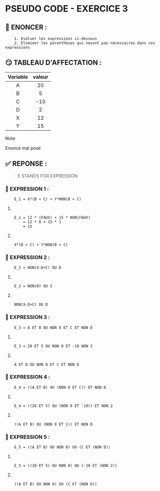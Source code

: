 # PSEUDO CODE - EXERCICE 3

## 🌟 ENONCER :

```
    1. Evaluer les expressions ci-dessous
    2. Eliminer les parenthèses qui nesont pas nécessaires dans ces expressions
```

## 😏 TABLEAU D'AFFECTATION :

|Variable|valeur|
|:---:|:---:|
|A|20|
|B|5|
|C|-10|
|D|2|
|X|12|
|Y|15|

> [!NOTE]
> Enoncé mal posé

## ✅ REPONSE :

> E STANDS FOR EXPRESSION

### 🚀 EXPRESSION 1 :
```
    E_1 = X*(B < C) + Y*NON(B < C)
```
1. 
```
    E_1 = 12 * (FAUX) + 15 * NON(FAUX)
        = 12 * 0 + 15 * 1
        = 15
```
2. 
```
    X*(B < C) + Y*NON(B < C)
```

### 🚀 EXPRESSION 2 :
```
    E_2 = NON(X-D+C) OU D
```
1. 
```
    E_2 = NON(0) OU 2
```
2. 
```
    NON(X-D+C) OU D
```

### 🚀 EXPRESSION 3 :
```
    E_3 = A ET B OU NON 0 ET C ET NON D
```
1. 
```
    E_3 = 20 ET 5 OU NON 0 ET -10 NON 2
```
2. 
```
    A ET B OU NON 0 ET C ET NON D
```

### 🚀 EXPRESSION 4 :
```
    E_4 = ((A ET B) OU (NON 0 ET C)) ET NON D
```
1. 
```
    E_4 = ((20 ET 5) OU (NON 0 ET -10)) ET NON 2
```
2. 
```
    ((A ET B) OU (NON 0 ET C)) ET NON D
```

### 🚀 EXPRESSION 5 :
```
    E_5 = ((A ET B) OU NON 0) OU (C ET (NON D))
```
1. 
```
    E_5 = ((20 ET 5) OU NON 0) OU (-10 ET (NON 2))
```
2. 
```
    ((A ET B) OU NON 0) OU (C ET (NON D))
```
